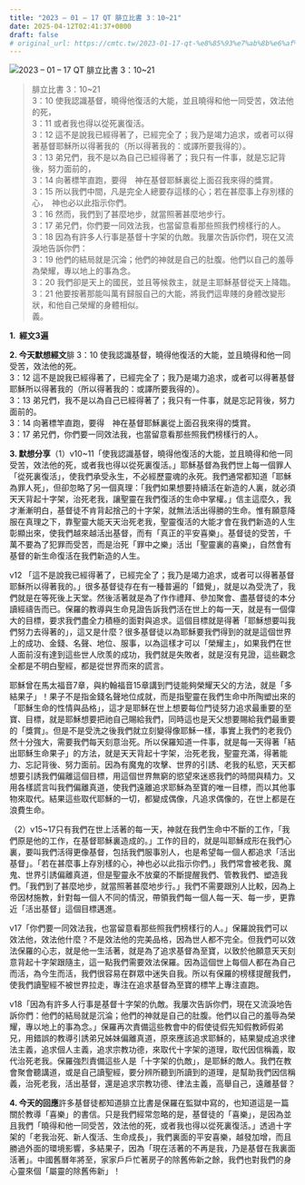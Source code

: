 ```yaml
---
title: "2023 – 01 – 17 QT 腓立比書 3：10~21"
date: 2025-04-12T02:41:37+0800
draft: false
# original_url: https://cmtc.tw/2023-01-17-qt-%e8%85%93%e7%ab%8b%e6%af%94%e6%9b%b8-3%ef%bc%9a1021
---
```


![2023 – 01 – 17 QT 腓立比書 3：10\~21](/images/qt.jpg  "2023 – 01 – 17 QT 腓立比書 3：10\~21")

> 腓立比書 3：10\~21  
> 3：10 使我認識基督，曉得他復活的大能，並且曉得和他一同受苦，效法他的死，  
> 3：11 或者我也得以從死裏復活。  
> 3：12 這不是說我已經得著了，已經完全了；我乃是竭力追求，或者可以得著基督耶穌所以得著我的（所以得著我的：或譯所要我得的）。  
> 3：13 弟兄們，我不是以為自己已經得著了；我只有一件事，就是忘記背後，努力面前的，  
> 3：14 向著標竿直跑，要得　神在基督耶穌裏從上面召我來得的獎賞。  
> 3：15 所以我們中間，凡是完全人總要存這樣的心；若在甚麼事上存別樣的心，　神也必以此指示你們。  
> 3：16 然而，我們到了甚麼地步，就當照著甚麼地步行。  
> 3：17 弟兄們，你們要一同效法我，也當留意看那些照我們榜樣行的人。  
> 3：18 因為有許多人行事是基督十字架的仇敵。我屢次告訴你們，現在又流淚地告訴你們：  
> 3：19 他們的結局就是沉淪；他們的神就是自己的肚腹。他們以自己的羞辱為榮耀，專以地上的事為念。  
> 3：20 我們卻是天上的國民，並且等候救主，就是主耶穌基督從天上降臨。  
> 3：21 他要按著那能叫萬有歸服自己的大能，將我們這卑賤的身體改變形狀，和他自己榮耀的身體相似。  
> 義。

**1.  經文3遍**

**2. 今天默想經文**腓 3：10 使我認識基督，曉得他復活的大能，並且曉得和他一同受苦，效法他的死。  
3：12 這不是說我已經得著了，已經完全了；我乃是竭力追求，或者可以得著基督耶穌所以得著我的（所以得著我的：或譯所要我得的）。  
3：13 弟兄們，我不是以為自己已經得著了；我只有一件事，就是忘記背後，努力面前的。  
3：14 向著標竿直跑，要得　神在基督耶穌裏從上面召我來得的獎賞。  
3：17 弟兄們，你們要一同效法我，也當留意看那些照我們榜樣行的人。

**3. 默想分享**（1）v10\~11「使我認識基督，曉得他復活的大能，並且曉得和他一同受苦，效法他的死，或者我也得以從死裏復活。」耶穌基督為我們世上每一個罪人「從死裏復活」，使我們承受永生，不必經歷靈魂的永死。我們通常都知道「耶穌為罪人死」，但卻忽略了另一個真理：「我們如果想要持續活在新造的人裏，就必須天天背起十字架，治死老我，讓聖靈在我們復活的生命中掌權。」信主這麼久，我才漸漸明白，基督徒不肯背起捨己的十字架，就無法活出得勝的生命。惟有願意降服在真理之下，靠聖靈大能天天治死老我，聖靈復活的大能才會在我們新造的人生彰顯出來，使我們越來越活出基督，而有「真正的平安喜樂」。基督徒的受苦，千萬不要為了犯罪而受苦，而是治死「罪中之樂」活出「聖靈裏的喜樂」，自然會有基督的新生命復活在我們新造的人生。

v12 「這不是說我已經得著了，已經完全了；我乃是竭力追求，或者可以得著基督耶穌所以得著我的。」很多基督徒存在有一種普遍的「錯覺」，就是以為受洗了，我們就是在等死後上天堂。然後活著就是為了作作禮拜、參加聚會、盡基督徒的本分讀經禱告而已。保羅的教導與生命見證告訴我們活在世上的每一天，就是有一個偉大的目標，要求我們盡全力積極的面對與追求。這個目標就是得著「耶穌想要叫我們努力去得著的」，這又是什麼？很多基督徒以為耶穌要我們得到的就是這個世界上的成功、金錢、名聲、地位、服事，以為這樣才可以「榮耀主」，如果我們在世人面前沒有達到這些世人欣羡的成功，我們就是失敗者，就是沒有見證，這些觀念全都是不明白聖經，都是從世界而來的謊言。

耶穌曾在馬太福音7章，與約翰福音15章講到門徒能夠榮耀天父的方法，就是「多結果子」！果子不是指金錢名聲地位成就，而是指聖靈在我們生命中所陶塑出來的「耶穌生命的性情與品格」，這才是耶穌在世上想要每位門徒努力追求最重要的至寶、目標，就是耶穌想要把祂自己賜給我們，同時這也是天父想要賜給我們最重要的「獎賞」。但是不是受洗之後我們就立刻變得像耶穌一樣，事實上我們的老我仍然十分強大，需要我們每天刻意治死。所以保羅知道一件事，就是每一天得著「結出耶穌生命果子」的方法，就是天天背起十字架，治死老我，聖靈充滿，得著能力、忘記背後、努力面前。因為有魔鬼的攻擊、世界的引誘、老我的私慾，天天都想要引誘我們偏離這個目標，用這個世界無窮的慾望來迷惑我們的時間與精力。又用各樣謊言叫我們偏離真道，使我們遠離追求耶穌為至寶的唯一目標，而以其他事物來取代。結果這些取代耶穌的一切，都變成偶像，凡追求偶像的，在世上都是在浪費生命。

（2）v15\~17只有我們在世上活著的每一天，神就在我們生命中不斷的工作，「我們原是他的工作，在基督耶穌裏造成的。」工作的目的，就是叫耶穌成形在我們心裏，要叫我們活得更像基督，包括我們服事別人，也是希望每一個人都追求「活出基督」。「若在甚麼事上存別樣的心，神也必以此指示你們。」我們常會被老我、魔鬼、世界引誘偏離真道，但是聖靈永不放棄的不斷提醒我們、管教我們、塑造我們。「我們到了甚麼地步，就當照著甚麼地步行。」我們不需要跟別人比較，因為上帝因材施教，針對每一個人不同的情況，帶領我們每一個人每一天、每一步，更靠近「活出基督」這個目標邁進。

v17「你們要一同效法我，也當留意看那些照我們榜樣行的人。」保羅說我們可以效法他，效法他什麼？不是效法他的完美品格，因為世人都不完全。但我們可以效法保羅的心志，就是他一生活著，就是為了追求基督為至寶，以致於他願意天天刻意背起十字架跟隨主，這一點我們需要效法保羅。因為這個世上每個人都在為自己而活，為今生而活，我們很容易在群眾中迷失自我。所以有保羅的榜樣提醒我們，使我們讀聖經不被世界拉走，專注在追求基督為至寶的標竿上專注直跑。

v18「因為有許多人行事是基督十字架的仇敵。我屢次告訴你們，現在又流淚地告訴你們：他們的結局就是沉淪；他們的神就是自己的肚腹。他們以自己的羞辱為榮耀，專以地上的事為念。」保羅再次責備這些教會中的假使徒假先知假教師假弟兄，用錯誤的教導引誘弟兄姊妹偏離真道，原來應該追求耶穌的，結果變成追求律法主義，追求個人主義，追求宗教功德，來取代十字架的道理，取代因信稱義，取代治死老我。保羅強烈責備這些人是「十字架的仇敵」，是耶穌的敵人。我們在教會聚會聽講道，或是自己讀聖經，要分辨所聽到所讀到的道理，是幫助我們因信稱義，治死老我，活出基督，還是追求宗教功德、律法主義，高舉自己，遠離基督？

**4. 今天的回應**許多基督徒都知道腓立比書是保羅在監獄中寫的，也知道這是一篇關於教導「喜樂」的書信。只是我們經常忽略的是，基督徒的「喜樂」，是因為並且我們「曉得和他一同受苦，效法他的死，或者我也得以從死裏復活。」透過十字架的「老我治死、新人復活、生命成長」，我們裏面的平安喜樂，越發加增，而且勝過外面的環境影響，多結果子，因為「現在活著的不再是我，乃是基督在我裏面活著」。中國舊曆年將至，家家戶戶忙著房子的除舊佈新之餘，我們也對我們的身心靈來個「屬靈的除舊佈新」！